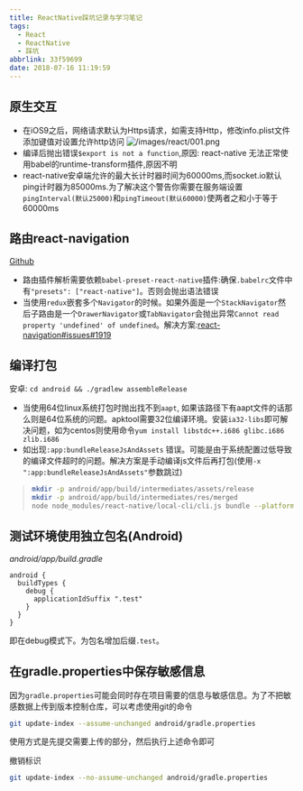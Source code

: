 ```yaml
---
title: ReactNative踩坑记录与学习笔记
tags:
  - React
  - ReactNative
  - 踩坑
abbrlink: 33f59699
date: 2018-07-16 11:19:59
---
```


## 原生交互

- 在iOS9之后，网络请求默认为Https请求，如需支持Http，修改info.plist文件添加键值对设置允许http访问
![/images/react/001.png](/images/react/001.png)
- 编译后抛出错误`$export is not a function`,原因: react-native 无法正常使用babel的runtime-transform插件,原因不明
- react-native安卓端允许的最大长计时器时间为60000ms,而socket.io默认ping计时器为85000ms.为了解决这个警告你需要在服务端设置`pingInterval(默认25000)`和`pingTimeout(默认60000)`使两者之和小于等于60000ms

## 路由react-navigation

[Github](https://github.com/react-navigation/react-navigation)

- 路由插件解析需要依赖`babel-preset-react-native`插件:确保`.babelrc`文件中有`"presets": ["react-native"]`。否则会抛出语法错误
- 当使用`redux`嵌套多个`Navigator`的时候。如果外面是一个`StackNavigator`然后子路由是一个`DrawerNavigator`或`TabNavigator`会抛出异常`Cannot read property 'undefined' of undefined`。解决方案:[react-navigation#issues#1919](https://github.com/react-navigation/react-navigation/issues/1919#issuecomment-313060644)

## 编译打包

安卓: `cd android && ./gradlew assembleRelease`

- 当使用64位linux系统打包时抛出找不到`aapt`, 如果该路径下有aapt文件的话那么则是64位系统的问题。apktool需要32位编译环境。安装`ia32-libs`即可解决问题，如为centos则使用命令`yum install libstdc++.i686 glibc.i686 zlib.i686`
- 如出现`:app:bundleReleaseJsAndAssets` 错误。可能是由于系统配置过低导致的编译文件超时的问题。解决方案是手动编译js文件后再打包(使用`-x ":app:bundleReleaseJsAndAssets"`参数跳过)
> ```bash
> mkdir -p android/app/build/intermediates/assets/release
> mkdir -p android/app/build/intermediates/res/merged
> node node_modules/react-native/local-cli/cli.js bundle --platform android --dev false --reset-cache --entry-file src/app/index.js --bundle-output android/app/build/intermediates/assets/release/index.android.bundle --assets-dest android/app/build/intermediates/res/merged/release
> ```

## 测试环境使用独立包名(Android)

*android/app/build.gradle*
```
android {
  buildTypes {
    debug {
      applicationIdSuffix ".test"
    }
  }
}
```

即在debug模式下。为包名增加后缀`.test`。

## 在gradle.properties中保存敏感信息

因为`gradle.properties`可能会同时存在项目需要的信息与敏感信息。为了不把敏感数据上传到版本控制仓库，可以考虑使用git的命令

```bash
git update-index --assume-unchanged android/gradle.properties
```

使用方式是先提交需要上传的部分，然后执行上述命令即可

撤销标识

```bash
git update-index --no-assume-unchanged android/gradle.properties
```

